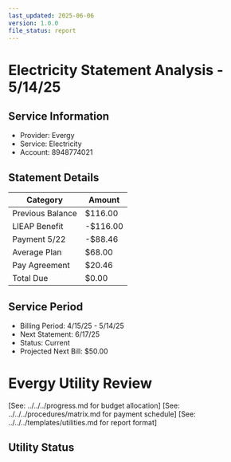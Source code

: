 ```yaml
---
last_updated: 2025-06-06
version: 1.0.0
file_status: report
---
```


# Electricity Statement Analysis - 5/14/25

## Service Information
- Provider: Evergy
- Service: Electricity
- Account: 8948774021

## Statement Details
| Category | Amount |
|----------|--------|
| Previous Balance | $116.00 |
| LIEAP Benefit | -$116.00 |
| Payment 5/22 | -$88.46 |
| Average Plan | $68.00 |
| Pay Agreement | $20.46 |
| Total Due | $0.00 |

## Service Period
- Billing Period: 4/15/25 - 5/14/25
- Next Statement: 6/17/25
- Status: Current
- Projected Next Bill: $50.00

# Evergy Utility Review

[See: ../../../progress.md for budget allocation]
[See: ../../../procedures/matrix.md for payment schedule]
[See: ../../../templates/utilities.md for report format]

## Utility Status
